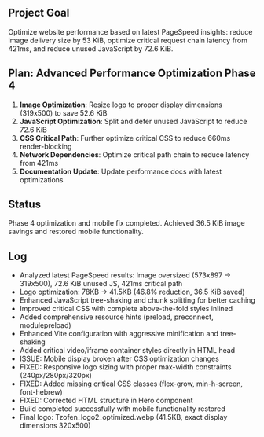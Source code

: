 ## Project Goal
Optimize website performance based on latest PageSpeed insights: reduce image delivery size by 53 KiB, optimize critical request chain latency from 421ms, and reduce unused JavaScript by 72.6 KiB.

## Plan: Advanced Performance Optimization Phase 4
1. **Image Optimization**: Resize logo to proper display dimensions (319x500) to save 52.6 KiB
2. **JavaScript Optimization**: Split and defer unused JavaScript to reduce 72.6 KiB
3. **CSS Critical Path**: Further optimize critical CSS to reduce 660ms render-blocking
4. **Network Dependencies**: Optimize critical path chain to reduce latency from 421ms
5. **Documentation Update**: Update performance docs with latest optimizations

## Status
Phase 4 optimization and mobile fix completed. Achieved 36.5 KiB image savings and restored mobile functionality.

## Log
- Analyzed latest PageSpeed results: Image oversized (573x897 → 319x500), 72.6 KiB unused JS, 421ms critical path
- Logo optimization: 78KB → 41.5KB (46.8% reduction, 36.5 KiB saved)
- Enhanced JavaScript tree-shaking and chunk splitting for better caching
- Improved critical CSS with complete above-the-fold styles inlined
- Added comprehensive resource hints (preload, preconnect, modulepreload)
- Enhanced Vite configuration with aggressive minification and tree-shaking
- Added critical video/iframe container styles directly in HTML head
- ISSUE: Mobile display broken after CSS optimization changes
- FIXED: Responsive logo sizing with proper max-width constraints (240px/280px/320px)
- FIXED: Added missing critical CSS classes (flex-grow, min-h-screen, font-hebrew)
- FIXED: Corrected HTML structure in Hero component
- Build completed successfully with mobile functionality restored
- Final logo: Tzofen_logo2_optimized.webp (41.5KB, exact display dimensions 320x500)